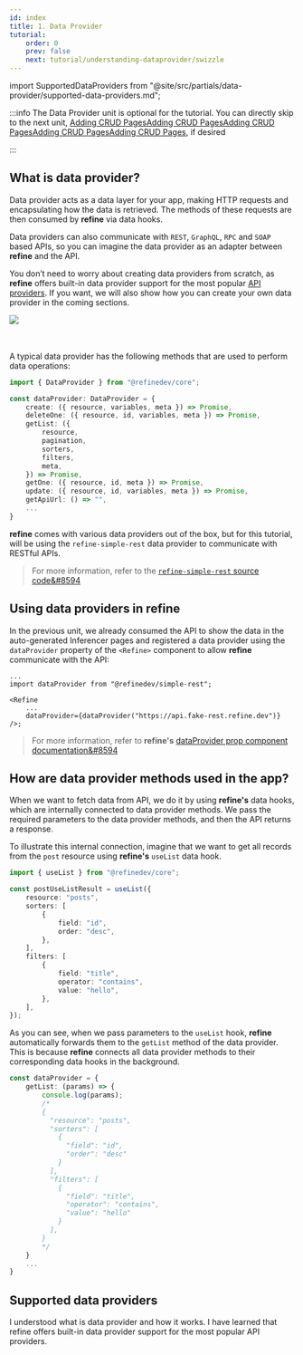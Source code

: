 ```yaml
---
id: index
title: 1. Data Provider
tutorial:
    order: 0
    prev: false
    next: tutorial/understanding-dataprovider/swizzle
---
```


import SupportedDataProviders from "@site/src/partials/data-provider/supported-data-providers.md";

:::info
The Data Provider unit is optional for the tutorial. You can directly skip to the next unit, <UIConditional is="headless">[Adding CRUD Pages](/docs/tutorial/adding-crud-pages/headless/index)</UIConditional><UIConditional is="antd">[Adding CRUD Pages](/docs/tutorial/adding-crud-pages/antd/index)</UIConditional><UIConditional is="mantine">[Adding CRUD Pages](/docs/tutorial/adding-crud-pages/mantine/index)</UIConditional><UIConditional is="chakra-ui">[Adding CRUD Pages](/docs/tutorial/adding-crud-pages/chakra-ui/index)</UIConditional><UIConditional is="mui">[Adding CRUD Pages](/docs/tutorial/adding-crud-pages/mui/index)</UIConditional>, if desired

:::

## What is data provider?

Data provider acts as a data layer for your app, making HTTP requests and encapsulating how the data is retrieved. The methods of these requests are then consumed by **refine** via data hooks.

Data providers can also communicate with `REST`, `GraphQL`, `RPC` and `SOAP` based APIs, so you can imagine the data provider as an adapter between **refine** and the API.

You don’t need to worry about creating data providers from scratch, as **refine** offers built-in data provider support for the most popular [API providers](#supported-data-providers). If you want, we will also show how you can create your own data provider in the coming sections.

<div>
    <img src="https://refine.ams3.cdn.digitaloceanspaces.com/website/static/img/guides-and-concepts/providers/data-provider/tutorial_dataprovider_flog.png" />
</div>
<br/>
<br/>

A typical data provider has the following methods that are used to perform data operations:

```ts
import { DataProvider } from "@refinedev/core";

const dataProvider: DataProvider = {
    create: ({ resource, variables, meta }) => Promise,
    deleteOne: ({ resource, id, variables, meta }) => Promise,
    getList: ({
        resource,
        pagination,
        sorters,
        filters,
        meta,
    }) => Promise,
    getOne: ({ resource, id, meta }) => Promise,
    update: ({ resource, id, variables, meta }) => Promise,
    getApiUrl: () => "",
    ...
}
```

**refine** comes with various data providers out of the box, but for this tutorial, will be using the `refine-simple-rest` data provider to communicate with RESTful APIs.

> For more information, refer to the [`refine-simple-rest` source code&#8594](https://github.com/refinedev/refine/tree/master/packages/simple-rest)

## Using data providers in refine

In the previous unit, we already consumed the API to show the data in the auto-generated Inferencer pages and registered a data provider using the `dataProvider` property of the `<Refine>` component to allow **refine** communicate with the API:

```tsx
...
import dataProvider from "@refinedev/simple-rest";

<Refine
    ...
    dataProvider={dataProvider("https://api.fake-rest.refine.dev")}
/>;
```

> For more information, refer to **refine's** [dataProvider prop component documentation&#8594](/docs/api-reference/core/components/refine-config/#dataprovider)

## How are data provider methods used in the app?

When we want to fetch data from API, we do it by using **refine's** data hooks, which are internally connected to data provider methods. We pass the required parameters to the data provider methods, and then the API returns a response.

To illustrate this internal connection, imagine that we want to get all records from the `post` resource using **refine's** `useList` data hook.

```ts title="src/pages/posts/index.tsx"
import { useList } from "@refinedev/core";

const postUseListResult = useList({
    resource: "posts",
    sorters: [
        {
            field: "id",
            order: "desc",
        },
    ],
    filters: [
        {
            field: "title",
            operator: "contains",
            value: "hello",
        },
    ],
});
```

As you can see, when we pass parameters to the `useList` hook, **refine** automatically forwards them to the `getList` method of the data provider. This is because **refine** connects all data provider methods to their corresponding data hooks in the background.

```ts title="dataProvider.ts"
const dataProvider = {
    getList: (params) => {
        console.log(params);
        /*
        {
          "resource": "posts",
          "sorters": [
            {
              "field": "id",
              "order": "desc"
            }
          ],
          "filters": [
            {
              "field": "title",
              "operator": "contains",
              "value": "hello"
            }
          ],
        }
        */
    }
    ...
}
```

## Supported data providers

<SupportedDataProviders/>

<Checklist>

<ChecklistItem id="data-provider-intro">
I understood what is data provider and how it works.
</ChecklistItem>
<ChecklistItem id="data-provider-intro-2">
I have learned that refine offers built-in data provider support for the most popular API providers.
</ChecklistItem>

</Checklist>
